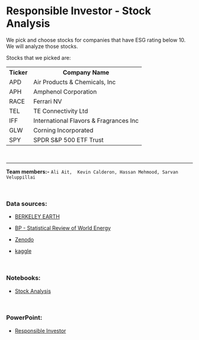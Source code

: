 

# Responsible Investor - Stock Analysis
We pick and choose stocks for companies that have ESG rating below 10. We will analyze those stocks. 

Stocks that we picked are:
<table>
<tr>
    <th>Ticker</th>
    <th>Company Name</th>
</tr>
<tr>
    <td>APD</td>
    <td>Air Products & Chemicals, Inc</td>
</tr>
<tr>
    <td>APH</td>
    <td>Amphenol Corporation</td>
</tr>
<tr>
    <td>RACE</td>
    <td>Ferrari NV</td>
</tr>
<tr>
    <td>TEL</td>
    <td>TE Connectivity Ltd</td>
</tr>  
<tr>
    <td>IFF</td>
    <td>International Flavors & Fragrances Inc</td>
</tr>   
<tr>
    <td>GLW</td>
    <td>Corning Incorporated</td>
</tr>  	
<tr>
    <td>SPY</td>
    <td>SPDR S&P 500 ETF Trust</td>
</tr>  		
</table>  
	  
<p>&nbsp;</p> 

___

**Team members:-**
        `Ali Ait,  Kevin Calderon, Hassan Mehmood, Sarvan Veluppillai`

<p>&nbsp;</p>

### Data sources:
- [BERKELEY EARTH](http://berkeleyearth.lbl.gov/regions/global-land)

- [BP - Statistical Review of World Energy](https://www.bp.com/content/dam/bp/business-sites/en/global/corporate/pdfs/energy-economics/statistical-review/bp-stats-review-2021-co2-emissions.pdf)

- [Zenodo](https://zenodo.org/record/5569235#.YldA8sjMKUm)

- [kaggle](https://www.kaggle.com/datasets/berkeleyearth/climate-change-earth-surface-temperature-data/code)

<p>&nbsp;</p>

### Notebooks:
- [Stock Analysis](https://github.com/Nithy29/Responsible_Investor/blob/main/analysis.ipynb)

<p>&nbsp;</p>
  
### PowerPoint:

- [Responsible Investor]()
